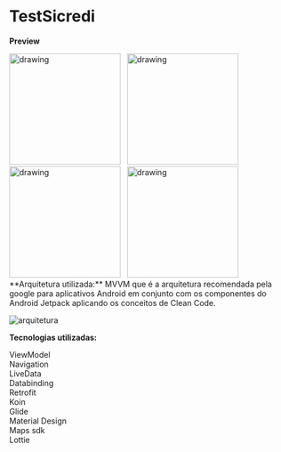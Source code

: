 # TestSicredi

**Preview**
<div>
<img src="https://user-images.githubusercontent.com/23081846/148554801-c7d6dac7-cb4d-4448-9fab-57796374ed62.jpg" alt="drawing" width="200"/> &nbsp;
<img src="https://user-images.githubusercontent.com/23081846/148554827-26a0396a-6d6b-4bf1-82f5-215c0cad16a9.jpg" alt="drawing" width="200"/> &nbsp;
<img src="https://user-images.githubusercontent.com/23081846/148554835-1797ab94-d758-4698-a966-f6fb9d835711.jpg" alt="drawing" width="200"/> &nbsp;
<img src="https://user-images.githubusercontent.com/23081846/148554844-d0283625-3700-445f-a8d0-4a3b6199cc58.jpg" alt="drawing" width="200"/>
<div/>
**Arquitetura utilizada:** MVVM que é  a arquitetura recomendada pela google para aplicativos Android em conjunto com os componentes do Android Jetpack aplicando os conceitos de Clean Code.

![arquitetura](https://user-images.githubusercontent.com/23081846/148555169-6535521c-843f-415c-b5ad-55f5ba3c1b95.png)


**Tecnologias utilizadas:**

ViewModel <br/>
Navigation <br/>
LiveData <br/>
Databinding <br/>
Retrofit <br/>
Koin <br/>
Glide <br/>
Material Design <br/>
Maps sdk <br/>
Lottie <br/>
